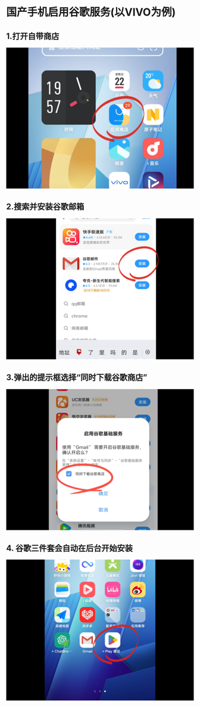 # 国产手机启用谷歌服务(以VIVO为例)

## 1.打开自带商店

![1.png](vivo-imgs/1.png)

## 2.搜索并安装谷歌邮箱

![1.png](vivo-imgs/2.png)

## 3.弹出的提示框选择“同时下载谷歌商店”

![1.png](vivo-imgs/3.png)

## 4. 谷歌三件套会自动在后台开始安装



![1.png](vivo-imgs/4.png)